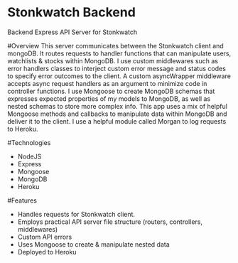 # Stonkwatch Backend
Backend Express API Server for Stonkwatch

#Overview
This server communicates between the Stonkwatch client and mongoDB. It routes requests to handler functions that can manipulate users, watchlists & stocks within MongoDB. 
I use custom middlewares such as error handlers classes to interject custom error message and status codes to specify error outcomes to the client. A custom asyncWrapper middleware
accepts async request handlers as an argument to minimize code in controller functions. I use Mongoose to create MongoDB schemas that expresses expected properties of my models to MongoDB, as well as nested schemas to store more complex
info. This app uses a mix of helpful Mongoose methods and callbacks to manipulate data within MongoDB and deliver it to the client. I use a helpful module called Morgan to log requests to Heroku.

#Technologies
- NodeJS
- Express
- Mongoose
- MongoDB
- Heroku

#Features
- Handles requests for Stonkwatch client.
- Employs practical API server file structure (routers, controllers, middlewares)
- Custom API errors
- Uses Mongoose to create & manipulate nested data
- Deployed to Heroku


